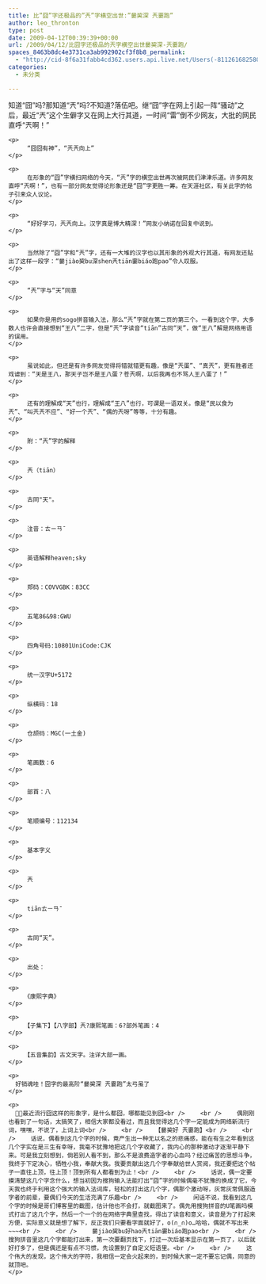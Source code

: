 ```yaml
---
title: 比”囧”字还极品的”兲”字横空出世:”嘦巭深 兲嫑跑”
author: leo_thronton
type: post
date: 2009-04-12T00:39:39+00:00
url: /2009/04/12/比囧字还极品的兲字横空出世嘦巭深-兲嫑跑/
spaces_8463b8dc4e3731ca3ab992902cf3f8b8_permalink:
  - "http://cid-8f6a31fabb4cd362.users.api.live.net/Users(-8112616825800567966)/Blogs('8F6A31FABB4CD362!102')/Entries('8F6A31FABB4CD362!982')?authkey=yuBuArwciRo%24"
categories:
  - 未分类

---
```

<div id="msgcns!8F6A31FABB4CD362!982" class="bvMsg">
  <div>
    <p>
      知道“囧”吗?那知道“兲”吗?不知道?落伍吧。继“囧”字在网上引起一阵“骚动”之后，最近“兲”这个生僻字又在网上大行其道，一时间“雷”倒不少网友，大批的网民直呼“兲啊！”
    </p>
    
    <p>
      　　“囧囧有神”，“兲兲向上”
    </p>
    
    <p>
      　　在形象的“囧”字横扫网络的今天，“兲”字的横空出世再次被网民们津津乐道。许多网友直呼“兲啊！”，也有一部分网友觉得论形象还是“囧”字更胜一筹。在天涯社区，有关此字的帖子引来众人议论。
    </p>
    
    <p>
      　　“好好学习，兲兲向上。汉字真是博大精深！”网友小纳诺在回复中说到。
    </p>
    
    <p>
      　　当然除了“囧”字和“兲”字，还有一大堆的汉字也以其形象的外观大行其道，有网友还贴出了这样一段字：“嘦jiào巭bu深shen兲tiān嫑biáo跑pao”令人叹服。
    </p>
    
    <p>
      　　“兲”字与“天”同意
    </p>
    
    <p>
      　　如果你是用的sogo拼音输入法，那么“兲”字就在第二页的第三个。一看到这个字，大多数人也许会直接想到“王八”二字，但是“兲”字读音“tiān”古同“天”，做“王八”解是网络用语的误用。
    </p>
    
    <p>
      　　虽说如此，但还是有许多网友觉得将错就错更有趣，像是“兲蛋”、“真兲”，更有胜者还戏谑到：“天是王八，那天子岂不是王八蛋？苍兲啊，以后我再也不骂人王八蛋了！”
    </p>
    
    <p>
      　　还有的理解成“天”也行，理解成“王八”也行，可谓是一语双关。像是“民以食为兲”、“叫兲兲不应”、“好一个兲”、“偶的兲呀”等等，十分有趣。
    </p>
    
    <p>
      　　附：“兲”字的解释
    </p>
    
    <p>
      　　兲（tiān）
    </p>
    
    <p>
      　　古同"天"。
    </p>
    
    <p>
      　　注音：ㄊㄧㄢˉ
    </p>
    
    <p>
      　　英语解释heaven;sky
    </p>
    
    <p>
      　　郑码：COVVGBK：83CC
    </p>
    
    <p>
      　　五笔86&98:GWU
    </p>
    
    <p>
      　　四角号码:10801UniCode:CJK
    </p>
    
    <p>
      　　统一汉字U+5172
    </p>
    
    <p>
      　　纵横码：18
    </p>
    
    <p>
      　　仓颉码：MGC(一土金)
    </p>
    
    <p>
      　　笔画数：6
    </p>
    
    <p>
      　　部首：八
    </p>
    
    <p>
      　　笔顺编号：112134
    </p>
    
    <p>
      　　基本字义
    </p>
    
    <p>
      　　兲
    </p>
    
    <p>
      　　tiānㄊㄧㄢˉ
    </p>
    
    <p>
      　　古同“天”。
    </p>
    
    <p>
      　　出处：
    </p>
    
    <p>
      　　《康熙字典》
    </p>
    
    <p>
      　　【子集下】【八字部】兲?康熙笔画：6?部外笔画：4
    </p>
    
    <p>
      　　【五音集韵】古文天字。注详大部一画。
    </p>
    
    <p>
      好销魂哇！囧字的最高阶“嘦巭深 兲嫑跑”太弓虽了
    </p>
    
    <p>
      最近流行囧这样的形象字，是什么都囧，哪都能见到囧<br /> 　　<br /> 　　偶刚刚也看到了一句话，太搞笑了，相信大家都没看过，而且我觉得这几个字一定能成为网络新流行词，嘿嘿，不说了，上词上词<br /> 　　<br /> 　　【嘦巭好 兲嫑跑】<br /> 　　<br /> 　　话说，偶看到这几个字的时候，竟产生出一种无以名之的悲痛感，能在有生之年看到这几个字实在是三生有幸呀，我毫不犹豫地把这几个字收藏了，我内心的那种激动才逐渐平静下来。可是我立刻想到，倘若别人看不到，那么不是浪费造字者的心血吗？经过痛苦的思想斗争，我终于下定决心，牺牲小我，奉献大我。我要贡献出这几个字奉献给世人赏阅，我还要把这个帖子一直往上顶，往上顶！顶到所有人都看到为止！<br /> 　　<br /> 　　话说，偶一定要摸清楚这几个字念什么，想当初因为搜狗输入法能打出“囧”字的时候偶毫不犹豫的换成了它，今天我也终于利用这个强大的输入法词库，轻松的打出这几个字，偶那个激动呀，灰常灰常佩服造字者的前辈，要偶们今天的生活充满了乐趣<br /> 　　<br /> 　　闲话不说，我看到这几个字的时候是哥们博客里的截图，估计他也不会打，就截图来了。偶先用搜狗拼音的U笔画吗模式打出了这几个字，然后一个一个的在网络字典里查找，得出了读音和意义，读音是为了打起来方便，实际意义就是想了解下，反正我们只要看字面就好了，o(∩_∩)o…哈哈，偶就不写出来~~~<br /> 　　<br /> 　　嘦jiào巭bu好hao兲tiān嫑biáo跑pao<br /> 　　<br /> 　　搜狗拼音里这几个字都能打出来，第一次要翻页找下，打过一次后基本显示在第一页了，以后就好打多了，但是偶还是有点不习惯，先设置到了自定义短语里。<br /> 　　<br /> 　　这个伟大的发现，这个伟大的字符，我相信一定会火起来的，到时候大家一定不要忘记偶，同意的就顶吧。
    </p>
  </div>
</div>